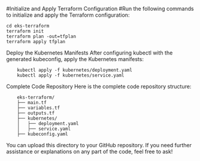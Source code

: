 #Initialize and Apply Terraform Configuration
#Run the following commands to initialize and apply the Terraform configuration:

    cd eks-terraform
    terraform init
    terraform plan -out=tfplan
    terraform apply tfplan

Deploy the Kubernetes Manifests
    After configuring kubectl with the generated kubeconfig, apply the Kubernetes manifests:

        kubectl apply -f kubernetes/deployment.yaml
        kubectl apply -f kubernetes/service.yaml

Complete Code Repository
    Here is the complete code repository structure:

        eks-terraform/
        ├── main.tf
        ├── variables.tf
        ├── outputs.tf
        ├── kubernetes/
        │   ├── deployment.yaml
        │   ├── service.yaml
        ├── kubeconfig.yaml

You can upload this directory to your GitHub repository. If you need further assistance or explanations on any part of the code, feel free to ask!


